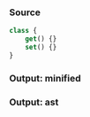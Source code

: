 ### Source
```js parse:expr
class {
    get() {}
    set() {}
}
```

### Output: minified
### Output: ast
